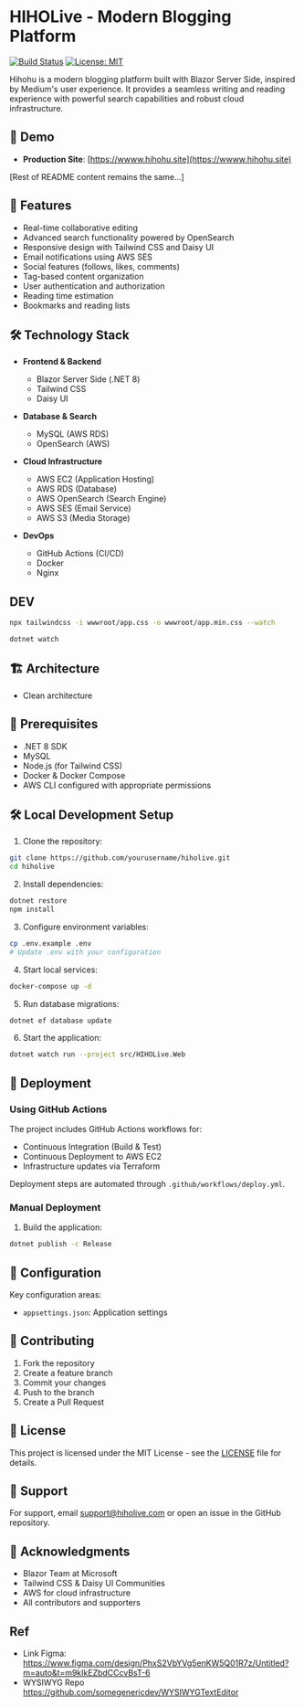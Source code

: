 ﻿# HIHOLive - Modern Blogging Platform

[![Build Status](https://github.com/caovanhoang63/HiHoHuBlog/workflows/ci/badge.svg)](https://github.com/caovanhoang63/HiHoHuBlog/actions)
[![License: MIT](https://img.shields.io/badge/License-MIT-yellow.svg)](https://opensource.org/licenses/MIT)


Hihohu is a modern blogging platform built with Blazor Server Side, inspired by Medium's user experience. It provides a seamless writing and reading experience with powerful search capabilities and robust cloud infrastructure.


## 🔗 Demo

- **Production Site**: [https://wwww.hihohu.site](https://wwww.hihohu.site)

[Rest of README content remains the same...]
## 🚀 Features

- Real-time collaborative editing
- Advanced search functionality powered by OpenSearch
- Responsive design with Tailwind CSS and Daisy UI
- Email notifications using AWS SES
- Social features (follows, likes, comments)
- Tag-based content organization
- User authentication and authorization
- Reading time estimation
- Bookmarks and reading lists

## 🛠 Technology Stack

- **Frontend & Backend**
    - Blazor Server Side (.NET 8)
    - Tailwind CSS
    - Daisy UI

- **Database & Search**
    - MySQL (AWS RDS)
    - OpenSearch (AWS)

- **Cloud Infrastructure**
    - AWS EC2 (Application Hosting)
    - AWS RDS (Database)
    - AWS OpenSearch (Search Engine)
    - AWS SES (Email Service)
    - AWS S3 (Media Storage)

- **DevOps**
    - GitHub Actions (CI/CD)
    - Docker
    - Nginx

## DEV
```bash 
npx tailwindcss -i wwwroot/app.css -o wwwroot/app.min.css --watch

dotnet watch
```

## 🏗 Architecture
- Clean architecture

## 🚦 Prerequisites

- .NET 8 SDK
- MySQL
- Node.js (for Tailwind CSS)
- Docker & Docker Compose
- AWS CLI configured with appropriate permissions

## 🛠 Local Development Setup

1. Clone the repository:
```bash
git clone https://github.com/yourusername/hiholive.git
cd hiholive
```

2. Install dependencies:
```bash
dotnet restore
npm install
```

3. Configure environment variables:
```bash
cp .env.example .env
# Update .env with your configuration
```

4. Start local services:
```bash
docker-compose up -d
```

5. Run database migrations:
```bash
dotnet ef database update
```

6. Start the application:
```bash
dotnet watch run --project src/HIHOLive.Web
```

## 🚀 Deployment

### Using GitHub Actions

The project includes GitHub Actions workflows for:
- Continuous Integration (Build & Test)
- Continuous Deployment to AWS EC2
- Infrastructure updates via Terraform

Deployment steps are automated through `.github/workflows/deploy.yml`.

### Manual Deployment

1. Build the application:
```bash
dotnet publish -c Release
```

## 🔧 Configuration

Key configuration areas:

- `appsettings.json`: Application settings

## 📝 Contributing

1. Fork the repository
2. Create a feature branch
3. Commit your changes
4. Push to the branch
5. Create a Pull Request

## 📄 License

This project is licensed under the MIT License - see the [LICENSE](LICENSE) file for details.

## 🤝 Support

For support, email support@hiholive.com or open an issue in the GitHub repository.

## 🙏 Acknowledgments

- Blazor Team at Microsoft
- Tailwind CSS & Daisy UI Communities
- AWS for cloud infrastructure
- All contributors and supporters


## Ref
- Link Figma: https://www.figma.com/design/PhxS2VbYVg5enKW5Q01R7z/Untitled?m=auto&t=m9kIkEZbdCCcvBsT-6
- WYSIWYG Repo https://github.com/somegenericdev/WYSIWYGTextEditor

